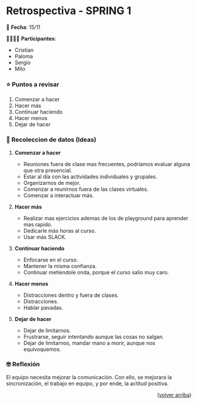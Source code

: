 <div id="top"></div>

# Retrospectiva - SPRING 1

📅 **Fecha**: 15/11

👨‍👨‍👧‍👦 **Participantes**:
+ Cristian
+ Paloma
+ Sergio
+ Milo


### ⭐️ Puntos a revisar

1. Comenzar a hacer
2. Hacer más
3. Continuar haciendo
4. Hacer menos
5. Dejar de hacer


### 👹 Recoleccion de datos (Ideas)

1. **Comenzar a hacer**
    * Reuniones fuera de clase mas frecuentes, podríamos evaluar alguna que otra presencial.
    * Estar al día con las actividades individuales y grupales.
    * Organizarnos de mejor.
    * Comenzar a reunirnos fuera de las clases virtuales.
    * Comenzar a interactuar más.

2. **Hacer más**
    * Realizar mas ejercicios ademas de los de playground para aprender mas rapido.
    * Dedicarle más horas al curso.
    * Usar más SLACK.

3. **Continuar haciendo**
    * Enfocarse en el curso.
    * Mantener la misma confianza.
    * Continuar metiendole onda, porque el curso salio muy caro.

4. **Hacer menos**
    * Distracciones dentro y fuera de clases.
    * Distracciones.
    * Hablar pavadas.

5. **Dejar de hacer**
    * Dejar de limitarnos.
    * Frustrarse, seguir intentando aunque las cosas no salgan.
    * Dejar de limitarnos, mandar mano a morir, aunque nos equivoquemos.
    

### 🤓 Reflexión

El equipo necesita mejorar la comunicación. Con ello, se mejorara la sincronización, el trabajo en equipo, y por ende, la actitud positiva.

<p align="right">(<a href="#top">volver arriba</a>)</p>
